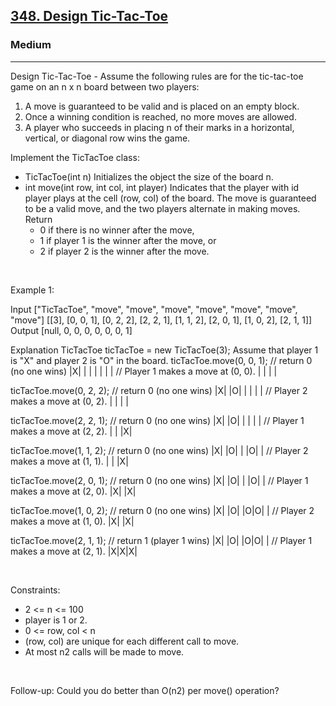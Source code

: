 <h2><a href="https://leetcode.com/problems/design-tic-tac-toe/">348. Design Tic-Tac-Toe</a></h2><h3>Medium</h3><hr>Design Tic-Tac-Toe - Assume the following rules are for the tic-tac-toe game on an n x n board between two players:

 1. A move is guaranteed to be valid and is placed on an empty block.
 2. Once a winning condition is reached, no more moves are allowed.
 3. A player who succeeds in placing n of their marks in a horizontal, vertical, or diagonal row wins the game.

Implement the TicTacToe class:

 * TicTacToe(int n) Initializes the object the size of the board n.
 * int move(int row, int col, int player) Indicates that the player with id player plays at the cell (row, col) of the board. The move is guaranteed to be a valid move, and the two players alternate in making moves. Return
   * 0 if there is no winner after the move,
   * 1 if player 1 is the winner after the move, or
   * 2 if player 2 is the winner after the move.

 

Example 1:


Input
["TicTacToe", "move", "move", "move", "move", "move", "move", "move"]
[[3], [0, 0, 1], [0, 2, 2], [2, 2, 1], [1, 1, 2], [2, 0, 1], [1, 0, 2], [2, 1, 1]]
Output
[null, 0, 0, 0, 0, 0, 0, 1]

Explanation
TicTacToe ticTacToe = new TicTacToe(3);
Assume that player 1 is "X" and player 2 is "O" in the board.
ticTacToe.move(0, 0, 1); // return 0 (no one wins)
|X| | |
| | | |    // Player 1 makes a move at (0, 0).
| | | |

ticTacToe.move(0, 2, 2); // return 0 (no one wins)
|X| |O|
| | | |    // Player 2 makes a move at (0, 2).
| | | |

ticTacToe.move(2, 2, 1); // return 0 (no one wins)
|X| |O|
| | | |    // Player 1 makes a move at (2, 2).
| | |X|

ticTacToe.move(1, 1, 2); // return 0 (no one wins)
|X| |O|
| |O| |    // Player 2 makes a move at (1, 1).
| | |X|

ticTacToe.move(2, 0, 1); // return 0 (no one wins)
|X| |O|
| |O| |    // Player 1 makes a move at (2, 0).
|X| |X|

ticTacToe.move(1, 0, 2); // return 0 (no one wins)
|X| |O|
|O|O| |    // Player 2 makes a move at (1, 0).
|X| |X|

ticTacToe.move(2, 1, 1); // return 1 (player 1 wins)
|X| |O|
|O|O| |    // Player 1 makes a move at (2, 1).
|X|X|X|


 

Constraints:

 * 2 <= n <= 100
 * player is 1 or 2.
 * 0 <= row, col < n
 * (row, col) are unique for each different call to move.
 * At most n2 calls will be made to move.

 

Follow-up: Could you do better than O(n2) per move() operation?